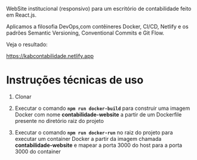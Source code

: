 WebSite institucional (responsivo) para um escritório de contabilidade feito em React.js.

Aplicamos a filosofia DevOps,com contêineres Docker, CI/CD, Netlify e os padrões Semantic Versioning, Conventional Commits e Git Flow.

Veja o resultado:

https://kabcontabilidade.netlify.app

# Instruções técnicas de uso

1. Clonar

2. Executar o comando **`npm run docker-build`** para construir uma imagem Docker com nome **contabilidade-website** a partir de um Dockerfile presente no diretório raiz do projeto

3. Executar o comando **`npm run docker-run`** no raiz do projeto para executar um container Docker a partir da imagem chamada **contabilidade-website** e mapear a porta 3000 do host para a porta 3000 do container
